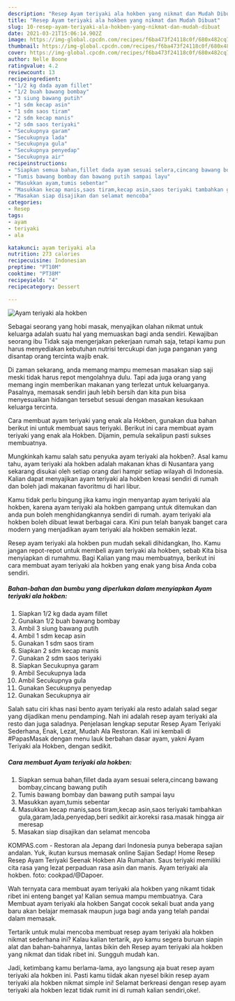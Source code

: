 ```yaml
---
description: "Resep Ayam teriyaki ala hokben yang nikmat dan Mudah Dibuat"
title: "Resep Ayam teriyaki ala hokben yang nikmat dan Mudah Dibuat"
slug: 10-resep-ayam-teriyaki-ala-hokben-yang-nikmat-dan-mudah-dibuat
date: 2021-03-21T15:06:14.902Z
image: https://img-global.cpcdn.com/recipes/f6ba473f24118c0f/680x482cq70/ayam-teriyaki-ala-hokben-foto-resep-utama.jpg
thumbnail: https://img-global.cpcdn.com/recipes/f6ba473f24118c0f/680x482cq70/ayam-teriyaki-ala-hokben-foto-resep-utama.jpg
cover: https://img-global.cpcdn.com/recipes/f6ba473f24118c0f/680x482cq70/ayam-teriyaki-ala-hokben-foto-resep-utama.jpg
author: Nelle Boone
ratingvalue: 4.2
reviewcount: 13
recipeingredient:
- "1/2 kg dada ayam fillet"
- "1/2 buah bawang bombay"
- "3 siung bawang putih"
- "1 sdm kecap asin"
- "1 sdm saos tiram"
- "2 sdm kecap manis"
- "2 sdm saos teriyaki"
- "Secukupnya garam"
- "Secukupnya lada"
- "Secukupnya gula"
- "Secukupnya penyedap"
- "Secukupnya air"
recipeinstructions:
- "Siapkan semua bahan,fillet dada ayam sesuai selera,cincang bawang bombay,cincang bawang putih"
- "Tumis bawang bombay dan bawang putih sampai layu"
- "Masukkan ayam,tumis sebentar"
- "Masukkan kecap manis,saos tiram,kecap asin,saos teriyaki tambahkan gula,garam,lada,penyedap,beri sedikit air.koreksi rasa.masak hingga air meresap"
- "Masakan siap disajikan dan selamat mencoba"
categories:
- Resep
tags:
- ayam
- teriyaki
- ala

katakunci: ayam teriyaki ala 
nutrition: 273 calories
recipecuisine: Indonesian
preptime: "PT10M"
cooktime: "PT38M"
recipeyield: "4"
recipecategory: Dessert

---
```



![Ayam teriyaki ala hokben](https://img-global.cpcdn.com/recipes/f6ba473f24118c0f/680x482cq70/ayam-teriyaki-ala-hokben-foto-resep-utama.jpg)

Sebagai seorang yang hobi masak, menyajikan olahan nikmat untuk keluarga adalah suatu hal yang memuaskan bagi anda sendiri. Kewajiban seorang ibu Tidak saja mengerjakan pekerjaan rumah saja, tetapi kamu pun harus menyediakan kebutuhan nutrisi tercukupi dan juga panganan yang disantap orang tercinta wajib enak.

Di zaman  sekarang, anda memang mampu memesan masakan siap saji meski tidak harus repot mengolahnya dulu. Tapi ada juga orang yang memang ingin memberikan makanan yang terlezat untuk keluarganya. Pasalnya, memasak sendiri jauh lebih bersih dan kita pun bisa menyesuaikan hidangan tersebut sesuai dengan masakan kesukaan keluarga tercinta. 

Cara membuat ayam teriyaki yang enak ala Hokben, gunakan dua bahan berikut ini untuk membuat saus teriyaki. Berikut ini cara membuat ayam teriyaki yang enak ala Hokben. Dijamin, pemula sekalipun pasti sukses membuatnya.

Mungkinkah kamu salah satu penyuka ayam teriyaki ala hokben?. Asal kamu tahu, ayam teriyaki ala hokben adalah makanan khas di Nusantara yang sekarang disukai oleh setiap orang dari hampir setiap wilayah di Indonesia. Kalian dapat menyajikan ayam teriyaki ala hokben kreasi sendiri di rumah dan boleh jadi makanan favoritmu di hari libur.

Kamu tidak perlu bingung jika kamu ingin menyantap ayam teriyaki ala hokben, karena ayam teriyaki ala hokben gampang untuk ditemukan dan anda pun boleh menghidangkannya sendiri di rumah. ayam teriyaki ala hokben boleh dibuat lewat berbagai cara. Kini pun telah banyak banget cara modern yang menjadikan ayam teriyaki ala hokben semakin lezat.

Resep ayam teriyaki ala hokben pun mudah sekali dihidangkan, lho. Kamu jangan repot-repot untuk membeli ayam teriyaki ala hokben, sebab Kita bisa menyiapkan di rumahmu. Bagi Kalian yang mau membuatnya, berikut ini cara membuat ayam teriyaki ala hokben yang enak yang bisa Anda coba sendiri.

<!--inarticleads1-->

##### Bahan-bahan dan bumbu yang diperlukan dalam menyiapkan Ayam teriyaki ala hokben:

1. Siapkan 1/2 kg dada ayam fillet
1. Gunakan 1/2 buah bawang bombay
1. Ambil 3 siung bawang putih
1. Ambil 1 sdm kecap asin
1. Gunakan 1 sdm saos tiram
1. Siapkan 2 sdm kecap manis
1. Gunakan 2 sdm saos teriyaki
1. Siapkan Secukupnya garam
1. Ambil Secukupnya lada
1. Ambil Secukupnya gula
1. Gunakan Secukupnya penyedap
1. Gunakan Secukupnya air


Salah satu ciri khas nasi bento ayam teriyaki ala resto adalah salad segar yang dijadikan menu pendamping. Nah ini adalah resep ayam teriyaki ala resto dan juga saladnya. Penjelasan lengkap seputar Resep Ayam Teriyaki Sederhana, Enak, Lezat, Mudah Ala Restoran. Kali ini kembali di #PapasMasak dengan menu lauk berbahan dasar ayam, yakni Ayam Teriyaki ala Hokben, dengan sedikit. 

<!--inarticleads2-->

##### Cara membuat Ayam teriyaki ala hokben:

1. Siapkan semua bahan,fillet dada ayam sesuai selera,cincang bawang bombay,cincang bawang putih
1. Tumis bawang bombay dan bawang putih sampai layu
1. Masukkan ayam,tumis sebentar
1. Masukkan kecap manis,saos tiram,kecap asin,saos teriyaki tambahkan gula,garam,lada,penyedap,beri sedikit air.koreksi rasa.masak hingga air meresap
1. Masakan siap disajikan dan selamat mencoba


KOMPAS.com - Restoran ala Jepang dari Indonesia punya beberapa sajian andalan. Yuk, ikutan kursus memasak online Sajian Sedap! Home Resep Resep Ayam Teriyaki Seenak Hokben Ala Rumahan. Saus teriyaki memiliki cita rasa yang lezat perpaduan rasa asin dan manis. Ayam teriyaki ala hokben. foto: cookpad/@Dapoer. 

Wah ternyata cara membuat ayam teriyaki ala hokben yang nikamt tidak ribet ini enteng banget ya! Kalian semua mampu membuatnya. Cara Membuat ayam teriyaki ala hokben Sangat cocok sekali buat anda yang baru akan belajar memasak maupun juga bagi anda yang telah pandai dalam memasak.

Tertarik untuk mulai mencoba membuat resep ayam teriyaki ala hokben nikmat sederhana ini? Kalau kalian tertarik, ayo kamu segera buruan siapin alat dan bahan-bahannya, lantas bikin deh Resep ayam teriyaki ala hokben yang nikmat dan tidak ribet ini. Sungguh mudah kan. 

Jadi, ketimbang kamu berlama-lama, ayo langsung aja buat resep ayam teriyaki ala hokben ini. Pasti kamu tiidak akan nyesel bikin resep ayam teriyaki ala hokben nikmat simple ini! Selamat berkreasi dengan resep ayam teriyaki ala hokben lezat tidak rumit ini di rumah kalian sendiri,oke!.

